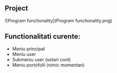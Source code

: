 ## Project

![Program functionality](Program functionality.png)

## Functionalitati curente:

- Meniu principal
- Meniu user
- Submeniu user (setari cont)
- Meniu portofolii (nimic momentan)

